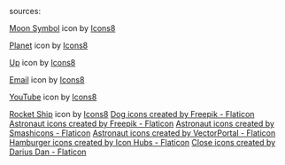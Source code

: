 sources:

<a target="_blank" href="https://icons8.com/icon/oItmVyK4P1fj/moon-symbol">Moon Symbol</a> icon by <a target="_blank" href="https://icons8.com">Icons8</a>


<a target="_blank" href="https://icons8.com/icon/jiKYR2biJFHO/planet">Planet</a> icon by <a target="_blank" href="https://icons8.com">Icons8</a>

<a target="_blank" href="https://icons8.com/icon/26124/slide-up">Up</a> icon by <a target="_blank" href="https://icons8.com">Icons8</a>

<a target="_blank" href="https://icons8.com/icon/baRhMh2wmjbT/mail">Email</a> icon by <a target="_blank" href="https://icons8.com">Icons8</a>


<a target="_blank" href="https://icons8.com/icon/37325/youtube">YouTube</a> icon by <a target="_blank" href="https://icons8.com">Icons8</a>

<a target="_blank" href="https://icons8.com/icon/pvRqtncLYdo4/rocket">Rocket Ship</a> icon by <a target="_blank" href="https://icons8.com">Icons8</a>
<a href="https://www.flaticon.com/free-icons/dog" title="dog icons">Dog icons created by Freepik - Flaticon</a>
<a href="https://www.flaticon.com/free-icons/astronaut" title="astronaut icons">Astronaut icons created by Freepik - Flaticon</a>
<a href="https://www.flaticon.com/free-icons/astronaut" title="astronaut icons">Astronaut icons created by Smashicons - Flaticon</a>
<a href="https://www.flaticon.com/free-icons/astronaut" title="astronaut icons">Astronaut icons created by VectorPortal - Flaticon</a>
<a href="https://www.flaticon.com/free-icons/hamburger" title="hamburger icons">Hamburger icons created by Icon Hubs - Flaticon</a>
<a href="https://www.flaticon.com/free-icons/close" title="close icons">Close icons created by Darius Dan - Flaticon</a>
